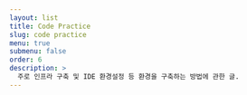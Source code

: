 ```yaml
---
layout: list
title: Code Practice
slug: code practice
menu: true
submenu: false
order: 6
description: >
  주로 인프라 구축 및 IDE 환경설정 등 환경을 구축하는 방법에 관한 글.  
---
```

